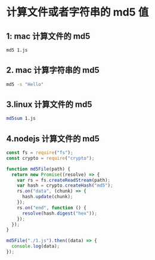# 计算文件或者字符串的 md5 值

## 1: mac 计算文件的 md5

```bash
md5 1.js
```

## 2. mac 计算字符串的 md5

```bash
md5 -s "Hello"
```

## 3.linux 计算文件的 md5

```bash
md5sum 1.js
```

## 4.nodejs 计算文件的 md5

```js
const fs = require("fs");
const crypto = require("crypto");

function md5File(path) {
  return new Promise((resolve) => {
    var rs = fs.createReadStream(path);
    var hash = crypto.createHash("md5");
    rs.on("data", (chunk) => {
      hash.update(chunk);
    });
    rs.on("end", function () {
      resolve(hash.digest("hex"));
    });
  });
}

md5File("./1.js").then((data) => {
  console.log(data);
});
```
